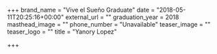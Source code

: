 +++
brand_name = "Vive el Sueño Graduate"
date = "2018-05-11T20:25:16+00:00"
external_url = ""
graduation_year = 2018
masthead_image = ""
phone_number = "Unavailable"
teaser_image = ""
teaser_logo = ""
title = "Yanory Lopez"

+++
